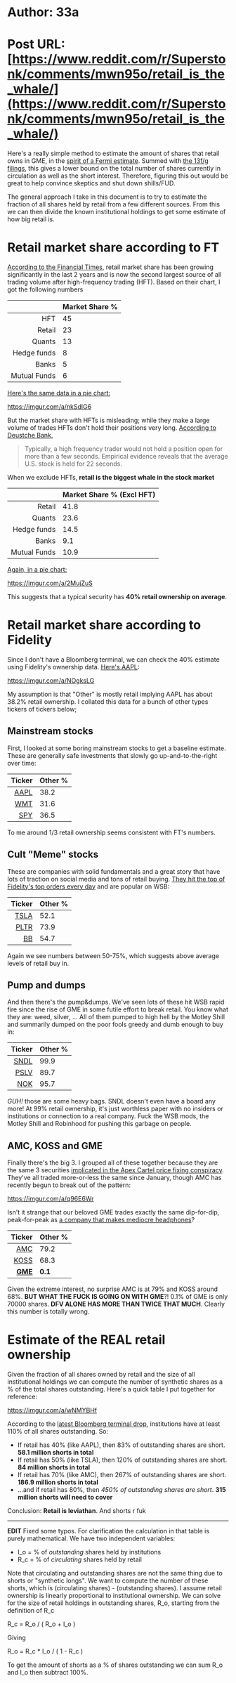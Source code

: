 # Author: 33a
# Post URL: [https://www.reddit.com/r/Superstonk/comments/mwn95o/retail_is_the_whale/](https://www.reddit.com/r/Superstonk/comments/mwn95o/retail_is_the_whale/)


Here's a really simple method to estimate the amount of shares that retail owns in GME, in the [spirit of a Fermi estimate](https://www.lesswrong.com/posts/PsEppdvgRisz5xAHG/fermi-estimates).  Summed with [the 13f/g filings](http://finra-markets.morningstar.com/MarketData/EquityOptions/detail.jsp?query=14%3A0P000002CH&sdkVersion=2.59.0), this gives a lower bound on the total number of shares currently in circulation as well as the short interest.  Therefore, figuring this out would be great to help convince skeptics and shut down shills/FUD.

The general approach I take in this document is to try to estimate the fraction of all shares held by retail from a few different sources.  From this we can then divide the known institutional holdings to get some estimate of how big retail is.

# Retail market share according to FT

[According to the Financial Times](https://archive.is/drLS7), retail market share has been growing significantly in the last 2 years and is now the second largest source of all trading volume after high-frequency trading (HFT).  Based on their chart, I got the following numbers

| | Market Share % |
|--:|:---|
| HFT | 45 |
| Retail | 23 |
| Quants | 13 |
| Hedge funds | 8 |
| Banks | 5 | 
| Mutual Funds | 6 |

[Here's the same data in a pie chart:](https://docs.google.com/spreadsheets/d/e/2PACX-1vSKfRL8EeXpZoCIe3ITFCsuHga-0AEAnPajpc6W8HqHMye7-INtn1MLDv5RShMr3HpIDCNAA34LeZ7I/pubchart?oid=1076768830&format=interactive)

https://imgur.com/a/nkSdlG6

But the market share with HFTs is misleading; while they make a large volume of trades HFTs don't hold their positions very long.  [According to Deustche Bank,](https://web.archive.org/web/20170529002243/http://www.dbresearch.com/PROD/DBR_INTERNET_EN-PROD/PROD0000000000269468.pdf)

> Typically, a high frequency trader would not hold a position open for more than a few seconds. Empirical evidence reveals that the average U.S. stock is held for 22 seconds.

When we exclude HFTs, **retail is the biggest whale in the stock market**

| | Market Share % (Excl HFT) |
|--:|:--|
| Retail | 41.8 |
| Quants | 23.6 |
| Hedge funds | 14.5 |
| Banks | 9.1 |
| Mutual Funds | 10.9 |

[Again, in a pie chart:](https://docs.google.com/spreadsheets/d/e/2PACX-1vSKfRL8EeXpZoCIe3ITFCsuHga-0AEAnPajpc6W8HqHMye7-INtn1MLDv5RShMr3HpIDCNAA34LeZ7I/pubchart?oid=1176366613&format=interactive)

https://imgur.com/a/2MujZuS

This suggests that a typical security has **40% retail ownership on average**.

# Retail market share according to Fidelity

Since I don't have a Bloomberg terminal, we can check the 40% estimate using Fidelity's ownership data.  [Here's AAPL](https://eresearch.fidelity.com/eresearch/evaluate/fundamentals/ownership.jhtml?stockspage=ownership&symbols=AAPL):

https://imgur.com/a/NOgksLG

My assumption is that "Other" is mostly retail implying AAPL has about 38.2% retail ownership. 
 I collated this data for a bunch of other types tickers of tickers below;

## Mainstream stocks

First, I looked at some boring mainstream stocks to get a baseline estimate.  These are generally safe investments that slowly go up-and-to-the-right over time:

| Ticker  | Other % |
|--------:|:--------|
| [AAPL](https://eresearch.fidelity.com/eresearch/evaluate/fundamentals/ownership.jhtml?stockspage=ownership&symbols=AAPL) | 38.2 |
| [WMT](https://eresearch.fidelity.com/eresearch/evaluate/fundamentals/ownership.jhtml?stockspage=ownership&symbols=WMT) | 31.6 |
| [SPY](https://eresearch.fidelity.com/eresearch/evaluate/fundamentals/ownership.jhtml?stockspage=ownership&symbols=SPY) | 36.5 |

To me around 1/3 retail ownership seems consistent with FT's numbers.

## Cult "Meme" stocks

These are companies with solid fundamentals and a great story that have lots of traction on social media and tons of retail buying.  [They hit the top of Fidelity's top orders every day](https://eresearch.fidelity.com/eresearch/gotoBL/fidelityTopOrders.jhtml) and are popular on WSB:

| Ticker  | Other % |
|--------:|:--------|
| [TSLA](https://eresearch.fidelity.com/eresearch/evaluate/fundamentals/ownership.jhtml?stockspage=ownership&symbols=TSLA) | 52.1 |
| [PLTR](https://eresearch.fidelity.com/eresearch/evaluate/fundamentals/ownership.jhtml?stockspage=ownership&symbols=PLTR) | 73.9 |
| [BB](https://eresearch.fidelity.com/eresearch/evaluate/fundamentals/ownership.jhtml?stockspage=ownership&symbols=BB) | 54.7 |


Again we see numbers between 50-75%, which suggests above average levels of retail buy in.

## Pump and dumps

And then there's the pump&dumps.  We've seen lots of these hit WSB rapid fire since the rise of GME in some futile effort to break retail.  You know what they are: weed, silver, ...  All of them pumped to high hell by the Motley Shill and summarily dumped on the poor fools greedy and dumb enough to buy in:


| Ticker  | Other % |
|--------:|:--------|
| [SNDL](https://eresearch.fidelity.com/eresearch/evaluate/fundamentals/ownership.jhtml?stockspage=ownership&symbols=SNDL) | 99.9 |
| [PSLV](https://eresearch.fidelity.com/eresearch/evaluate/fundamentals/ownership.jhtml?stockspage=ownership&symbols=PSLV) | 89.7 |
| [NOK](https://eresearch.fidelity.com/eresearch/evaluate/fundamentals/ownership.jhtml?stockspage=ownership&symbols=SNDL) | 95.7 |

*GUH!* those are some heavy bags.  SNDL doesn't even have a board any more!  At 99% retail ownership, it's just worthless paper with no insiders or institutions or connection to a real company.  Fuck the WSB mods, the Motley Shill and Robinhood for pushing this garbage on people.

## AMC, KOSS and GME

Finally there's the big 3.  I grouped all of these together because they are the same 3 securities [implicated in the Apex Cartel price fixing conspiracy](https://old.reddit.com/r/Superstonk/comments/mq4gfi/sec_filing_merger_with_brokarage_detailing/).  They've all traded more-or-less the same since January, though AMC has recently begun to break out of the pattern:

https://imgur.com/a/q96E6Wr

Isn't it strange that our beloved GME trades exactly the same dip-for-dip, peak-for-peak as [a company that makes mediocre headphones](https://www.koss.com/)?


| Ticker  | Other % |
|--------:|:--------|
| [AMC](https://eresearch.fidelity.com/eresearch/evaluate/fundamentals/ownership.jhtml?stockspage=ownership&symbols=AMC) | 79.2 |
| [KOSS](https://eresearch.fidelity.com/eresearch/evaluate/fundamentals/ownership.jhtml?stockspage=ownership&symbols=KOSS) | 68.3 |
| [**GME**](https://eresearch.fidelity.com/eresearch/evaluate/fundamentals/ownership.jhtml?stockspage=ownership&symbols=GME) | **0.1** |

Given the extreme interest, no surprise AMC is at 79% and KOSS around 68%.  **BUT WHAT THE FUCK IS GOING ON WITH GME**?!  0.1% of GME is only 70000 shares.  **DFV ALONE HAS MORE THAN TWICE THAT MUCH**.  Clearly this number is totally wrong.

# Estimate of the REAL retail ownership

Given the fraction of all shares owned by retail and the size of all institutional holdings we can compute the number of synthetic shares as a % of the total shares outstanding.  Here's a quick table I put together for reference:

https://imgur.com/a/wNMYBHf

According to the [latest Bloomberg terminal drop](https://old.reddit.com/r/Superstonk/comments/mwdqyh/22042021_gme_bloomberg_terminal_information/), institutions have at least 110% of all shares outstanding. So:

* If retail has 40% (like AAPL), then 83% of outstanding shares are short. **58.1 million shorts in total**
* If retail has 50% (like TSLA), then 120% of outstanding shares are short. **84 million shorts in total**
* If retail has 70% (like AMC), then 267% of outstanding shares are short. **186.9 million shorts in total**
* ...and if retail has 80%, then *450% of outstanding shares are short*.  **315 million shorts will need to cover**

Conclusion: **Retail is leviathan**.  And shorts r fuk

----

**EDIT**  Fixed some typos.  For clarification the calculation in that table is purely mathematical.  We have two independent variables:

* I_o = % of *outstanding* shares held by institutions
* R_c = % of *circulating* shares held by retail

Note that circulating and outstanding shares are not the same thing due to shorts or "synthetic longs".  We want to compute the number of these shorts, which is (circulating shares) - (outstanding shares).  I assume retail ownership is linearly proportional to institutional ownership.  We can solve for the size of retail holdings in outstanding shares, R_o, starting from the definition of R_c

R_c = R_o / ( R_o + I_o )

Giving

R_o = R_c * I_o / ( 1 - R_c )

To get the amount of shorts as a % of shares outstanding we can sum R_o and I_o then subtract 100%.